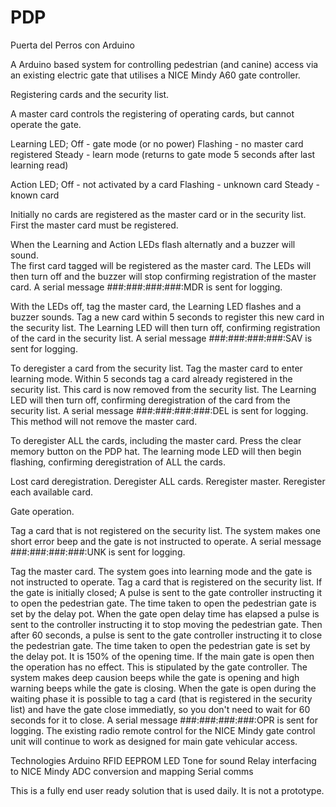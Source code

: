 # PDP
Puerta del Perros con Arduino

A Arduino based system for controlling pedestrian (and canine) access via an existing electric gate that utilises a NICE Mindy A60 gate controller.

Registering cards and the security list.

  A master card controls the registering of operating cards, but cannot operate the gate.

  Learning LED; 
    Off - gate mode (or no power)
    Flashing - no master card registered
    Steady - learn mode (returns to gate mode 5 seconds after last learning read)

  Action LED;
    Off - not activated by a card
    Flashing - unknown card
    Steady - known card

  Initially no cards are registered as the master card or in the security list. First the master card must be registered.

  When the Learning and Action LEDs flash alternatly and a buzzer will sound.  
  The first card tagged will be registered as the master card. 
  The LEDs will then turn off and the buzzer will stop confirming registration of the master card. 
  A serial message ###:###:###:###:MDR is sent for logging.

  With the LEDs off, tag the master card, the Learning LED flashes and a buzzer sounds. 
  Tag a new card within 5 seconds to register this new card in the security list. 
  The Learning LED will then turn off, confirming registration of the card in the security list. 
  A serial message ###:###:###:###:SAV is sent for logging.

  To deregister a card from the security list. Tag the master card to enter learning mode. 
  Within 5 seconds tag a card already registered in the security list. 
  This card is now removed from the security list. 
  The Learning LED will then turn off, confirming deregistration of the card from the security list. 
  A serial message ###:###:###:###:DEL is sent for logging. 
  This method will not remove the master card.

  To deregister ALL the cards, including the master card. 
  Press the clear memory button on the PDP hat. 
  The learning mode LED will then begin flashing, confirming deregistration of ALL the cards.

  Lost card deregistration. 
  Deregister ALL cards. 
  Reregister master. 
  Reregister each available card.

Gate operation.

  Tag a card that is not registered on the security list. 
  The system makes one short error beep and the gate is not instructed to operate. 
  A serial message ###:###:###:###:UNK is sent for logging.

  Tag the master card.
  The system goes into learning mode and the gate is not instructed to operate.
  Tag a card that is registered on the security list.
  If the gate is initially closed;
    A pulse is sent to the gate controller instructing it to open the pedestrian gate.
    The time taken to open the pedestrian gate is set by the delay pot.
    When the gate open delay time has elapsed a pulse is sent to the controller instructing it to stop moving the pedestrian gate.
    Then after 60 seconds, a pulse is sent to the gate controller instructing it to close the pedestrian gate. 
    The time taken to open the pedestrian gate is set by the delay pot. It is 150% of the opening time.
  If the main gate is open then the operation has no effect. This is stipulated by the gate controller.
  The system makes deep causion beeps while the gate is opening and high warning beeps while the gate is closing. 
  When the gate is open during the waiting phase it is possible to tag a card (that is registered in the security list) and 
  have the gate close immediatly, so you don't need to wait for 60 seconds for it to close.
  A serial message ###:###:###:###:OPR is sent for logging.
  The existing radio remote control for the NICE Mindy gate control unit will continue to work as designed for main 
  gate vehicular access.

Technologies
  Arduino
  RFID
  EEPROM
  LED 
  Tone for sound
  Relay interfacing to NICE Mindy
  ADC conversion and mapping
  Serial comms

This is a fully end user ready solution that is used daily.  It is not a prototype.
